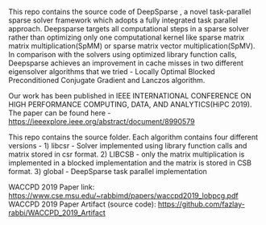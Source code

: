 This repo contains the source code of DeepSparse , a novel task-parallel sparse solver framework which adopts a fully integrated task parallel approach. 
Deepsparse targets all computational steps in a sparse solver rather than optimizing only one computational kernel like sparse matrix matrix multiplication(SpMM) or sparse matrix vector multiplication(SpMV).
In comparison with the solvers using optimized library function calls, Deepsparse achieves an improvement in cache misses in two different eigensolver algorithms that we tried - Locally Optimal Blocked Preconditioned 
Conjugate Gradient and Lanczos algorithm. 

Our work has been published in IEEE INTERNATIONAL CONFERENCE ON HIGH PERFORMANCE COMPUTING, DATA, AND ANALYTICS(HiPC 2019). The paper can be found here - https://ieeexplore.ieee.org/abstract/document/8990579

This repo contains the source folder. Each algorithm contains four different versions - 
    1) libcsr - Solver implemented using library function calls and matrix stored in csr format.
    2) LIBCSB - only the matrix multiplication is implemented in a blocked implementation and the matrix is stored in CSB format. 
    3) global - DeepSparse task parallel implementation
    



WACCPD 2019 Paper link: https://www.cse.msu.edu/~rabbimd/papers/waccpd2019_lobpcg.pdf
WACCPD 2019 Paper Artifact (source code): https://github.com/fazlay-rabbi/WACCPD_2019_Artifact

